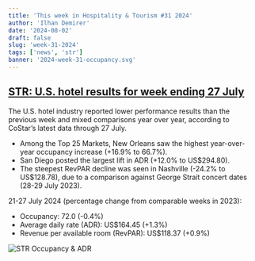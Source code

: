 ```yaml
---
title: 'This week in Hospitality & Tourism #31 2024'
author: 'Ilhan Demirer'
date: '2024-08-02'
draft: false
slug: 'week-31-2024'
tags: ['news', 'str']
banner: '2024-week-31-occupancy.svg'
---
```


## [STR: U.S. hotel results for week ending 27 July](https://str.com/press-release/us-hotel-results-week-ending-27-july)

The U.S. hotel industry reported lower performance results than the previous week and mixed comparisons year over year, according to CoStar’s latest data through 27 July.

- Among the Top 25 Markets, New Orleans saw the highest year-over-year occupancy increase (+16.9% to 66.7%).
- San Diego posted the largest lift in ADR (+12.0% to US$294.80).
- The steepest RevPAR decline was seen in Nashville (-24.2% to US$128.78), due to a comparison against George Strait concert dates (28-29 July 2023).

21-27 July 2024 (percentage change from comparable weeks in 2023):

- Occupancy: 72.0 (-0.4%)
- Average daily rate (ADR): US$164.45 (+1.3%)
- Revenue per available room (RevPAR): US$118.37 (+0.9%)

![STR Occupancy & ADR](/images/blogimages/2024-week-31-occupancy.svg)
